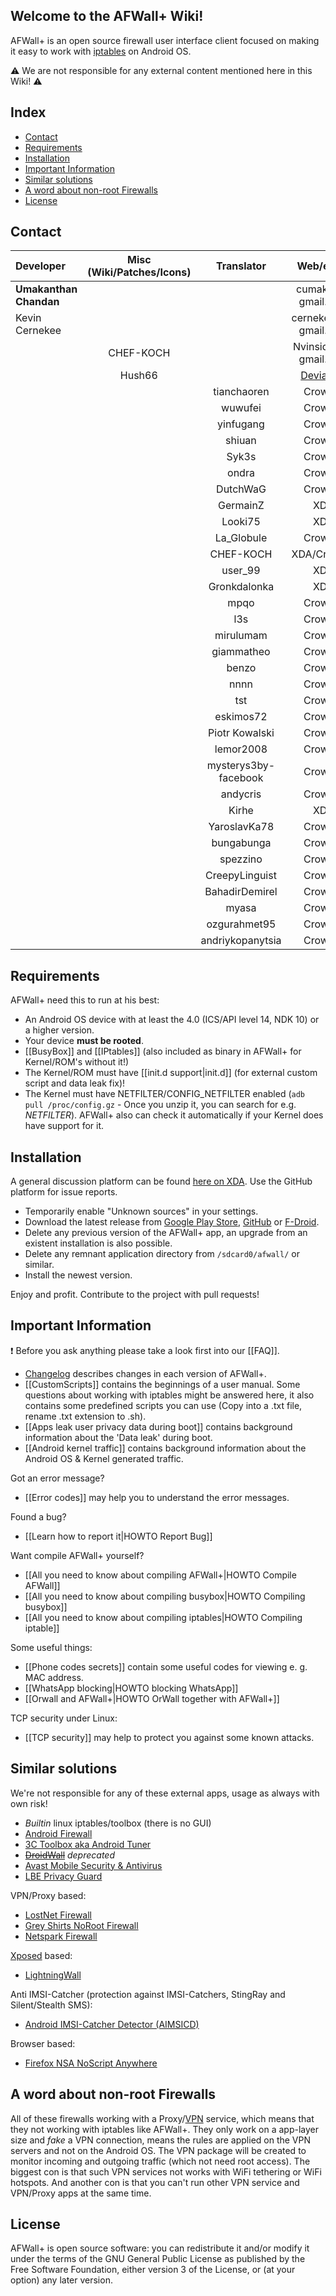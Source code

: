 ## Welcome to the AFWall+ Wiki!

AFWall+ is an open source firewall user interface client focused on making it easy to work with [iptables](https://en.wikipedia.org/wiki/Iptables) on Android OS.

:warning: We are not responsible for any external content mentioned here in this Wiki! :warning:

Index
-----

* [Contact](#contact)
* [Requirements](#requirements)
* [Installation](#installation)
* [Important Information](#important-information)
* [Similar solutions](#similar-solutions)
* [A word about non-root Firewalls](#a-word-about-non-root-firewalls)
* [License](#license)

Contact
-------

| Developer| Misc (Wiki/Patches/Icons) | Translator | Web/eMail |
| :--- | :--: | :---: | :---: |
| **Umakanthan Chandan** | | | cumakt [at] gmail.com |
| Kevin Cernekee |  | | cernekee [at] gmail.com |
| | CHEF-KOCH |  | Nvinside [at] gmail.com |
| | Hush66 | | [Devianart](http://www.hush66.devianart.com) |
| | | tianchaoren | Crowdin |
| | | wuwufei | Crowdin |
| | | yinfugang | Crowdin |
| | | shiuan | Crowdin |
| | | Syk3s | Crowdin |
| | | ondra | Crowdin |
| | | DutchWaG | Crowdin |
| | | GermainZ | XDA |
| | | Looki75 | XDA |
| | | La_Globule | Crowdin |
| | | CHEF-KOCH | XDA/Crowdin |
| | | user_99 | XDA |
| | | Gronkdalonka | XDA |
| | | mpqo | Crowdin |
| | | l3s | Crowdin |
| | | mirulumam | Crowdin |
| | | giammatheo | Crowdin |
| | | benzo | Crowdin |
| | | nnnn | Crowdin |
| | | tst | Crowdin |
| | | eskimos72 | Crowdin |
| | | Piotr Kowalski| Crowdin |
| | | lemor2008| Crowdin |
| | | mysterys3by-facebook | Crowdin |
| | | andycris | Crowdin |
| | | Kirhe | XDA |
| | | YaroslavKa78 | Crowdin |
| | | bungabunga | Crowdin |
| | | spezzino | Crowdin |
| | | CreepyLinguist | Crowdin |
| | | BahadirDemirel | Crowdin |
| | | myasa | Crowdin |
| | | ozgurahmet95 | Crowdin |
| | | andriykopanytsia | Crowdin |

Requirements
-------------

AFWall+ need this to run at his best:

- An Android OS device with at least the 4.0 (ICS/API level 14, NDK 10) or a higher version.
- Your device **must be rooted**.
- [[BusyBox]] and [[IPtables]] (also included as binary in AFWall+ for Kernel/ROM's without it!)
- The Kernel/ROM must have [[init.d support|init.d]] (for external custom script and data leak fix)!
- The Kernel must have NETFILTER/CONFIG_NETFILTER enabled (<code>adb pull /proc/config.gz</code> - Once you unzip it, you can search for e.g. _NETFILTER_). AFWall+ also can check it automatically if your Kernel does have support for it. 

Installation
-------------

A general discussion platform can be found [here on XDA](http://forum.xda-developers.com/showthread.php?t=1957231). Use the GitHub platform for issue reports.

* Temporarily enable "Unknown sources" in your settings.
* Download the latest release from [Google Play Store](https://play.google.com/store/apps/details?id=dev.ukanth.ufirewall), [GitHub](https://github.com/ukanth/afwall/releases) or [F-Droid](https://f-droid.org/repository/browse/?fdid=dev.ukanth.ufirewall).
* Delete any previous version of the AFWall+ app, an upgrade from an existent installation is also possible.
* Delete any remnant application directory from <code>/sdcard0/afwall/</code> or similar.
* Install the newest version.

Enjoy and profit. Contribute to the project with pull requests!

Important Information
---------------------

:exclamation: Before you ask anything please take a look first into our [[FAQ]].

* [Changelog](https://github.com/ukanth/afwall/blob/master/Changelog.md) describes changes in each version of AFWall+.
* [[CustomScripts]] contains the beginnings of a user manual. Some questions about working with iptables might be answered here, it also contains some predefined scripts you can use (Copy into a .txt file, rename .txt extension to .sh).
* [[Apps leak user privacy data during boot]] contains background information about the 'Data leak' during boot.
* [[Android kernel traffic]] contains background information about the Android OS & Kernel generated traffic.

Got an error message?
* [[Error codes]] may help you to understand the error messages. 

Found a bug?
* [[Learn how to report it|HOWTO Report Bug]]

Want compile AFWall+ yourself?
* [[All you need to know about compiling AFWall+|HOWTO Compile AFWall]]
* [[All you need to know about compiling busybox|HOWTO Compiling busybox]]
* [[All you need to know about compiling iptables|HOWTO Compiling iptable]]

Some useful things:
* [[Phone codes secrets]] contain some useful codes for viewing e. g. MAC address.
* [[WhatsApp blocking|HOWTO blocking WhatsApp]]
* [[Orwall and AFWall+|HOWTO OrWall together with AFWall+]]

TCP security under Linux:
* [[TCP security]] may help to protect you against some known attacks. 

Similar solutions
-----------------
We're not responsible for any of these external apps, usage as always with own risk!

* _Builtin_ linux iptables/toolbox (there is no GUI)
* [Android Firewall](https://github.com/skullone/android_firewall)
* [3C Toolbox aka Android Tuner](https://play.google.com/store/apps/details?id=ccc71.at)
* ~~[DroidWall](https://play.google.com/store/apps/details?id=com.googlecode.droidwall.free)~~ _deprecated_ 
* [Avast Mobile Security & Antivirus](https://play.google.com/store/apps/details?id=com.avast.android.mobilesecurity)
* [LBE Privacy Guard](https://play.google.com/store/apps/details?id=com.lbe.security.lite)

VPN/Proxy based:
* [LostNet Firewall](https://play.google.com/store/apps/details?id=com.lostnet.fw.pro)
* [Grey Shirts NoRoot Firewall](https://play.google.com/store/apps/details?id=app.greyshirts.firewall)
* [Netspark Firewall](https://play.google.com/store/apps/details?id=com.netspark.firewall&hl=en)

[Xposed](http://repo.xposed.info/module/de.robv.android.xposed.installer) based:
* [LightningWall](http://repo.xposed.info/module/de.defim.apk.lightningwall)

Anti IMSI-Catcher (protection against IMSI-Catchers, StingRay and Silent/Stealth SMS):
* [Android IMSI-Catcher Detector (AIMSICD)](https://secupwn.github.io/Android-IMSI-Catcher-Detector/)

Browser based:
* [Firefox NSA NoScript Anywhere](https://noscript.net/nsa/#download)

A word about non-root Firewalls
---------------------

All of these firewalls working with a Proxy/[VPN](https://developer.android.com/reference/android/net/VpnService.html) service, which means that they not working with iptables like AFWall+. They only work on a app-layer size and _fake_ a VPN connection, means the rules are applied on the VPN servers and not on the Android OS. The VPN package will be created to monitor incoming and outgoing traffic (which not need root access). The biggest con is that such VPN services not works with WiFi tethering or WiFi hotspots. And another con is that you can't run other VPN service and VPN/Proxy apps at the same time. 

License
-------

AFWall+ is open source software: you can redistribute it and/or modify it under the terms of the GNU General Public License as published by the Free Software Foundation, either version 3 of the License, or (at your option) any later version.